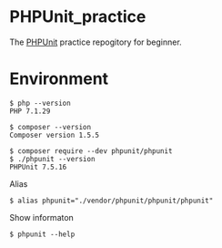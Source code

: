# PHPUnit_practice
The [PHPUnit](https://phpunit.de/) practice repogitory for beginner.

# Environment

```
$ php --version
PHP 7.1.29

$ composer --version
Composer version 1.5.5

$ composer require --dev phpunit/phpunit
$ ./phpunit --version
PHPUnit 7.5.16
```

Alias
```
$ alias phpunit="./vendor/phpunit/phpunit/phpunit"
```

Show informaton 
```
$ phpunit --help
```
